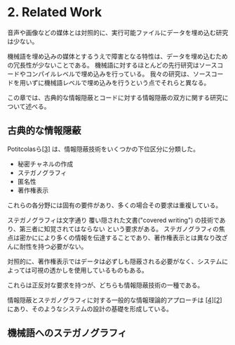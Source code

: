 # 2. Related Work

音声や画像などの媒体とは対照的に、実行可能ファイルにデータを埋め込む研究は少ない。

機械語を埋め込みの媒体とするうえで障害となる特性は、データを埋め込むための冗長性が少ないことである。
機械語に対するほとんどの先行研究はソースコードやコンパイルレベルで埋め込みを行っている。
我々の研究は、ソースコードを用いずに機械語レベルで埋め込みを行うという点でそれらと異なる。

この章では、古典的な情報隠蔽とコードに対する情報隠蔽の双方に関する研究について述べる。

## 古典的な情報隠蔽

Potitcolasら[[3]](#bib-3) は、情報隠蔽技術をいくつかの下位区分に分類した。

- 秘密チャネルの作成
- ステガノグラフィ
- 匿名性
- 著作権表示

これらの各分野には固有の要件があり、多くの場合その要求は重複している。

ステガノグラフィは文字通り 覆い隠された文書("covered writing") の技術であり、第三者に知覚されてはならない という要求がある。
ステガノグラフィの焦点は密かににより多くの情報を伝達することであり、著作権表示とは異なり改ざんに耐性を持つ必要がない。

対照的に、著作権表示ではデータは必ずしも隠蔽される必要がなく、システムによっては可視の透かしを使用しているものもある。

これらは正反対な要求を持つが、どちらも情報隠蔽技術の一種である。

情報隠蔽とステガノグラフィに対する一般的な情報理論的アプローチは [[4]](#bib-4)[[2]](#bib-2) にあり、そのようなシステムの設計の基礎を形成している。

## 機械語へのステガノグラフィ
